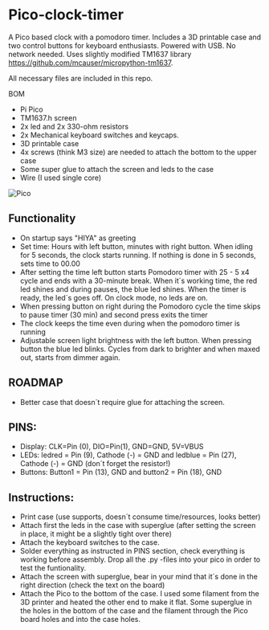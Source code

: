 # Pico-clock-timer

A Pico based clock with a pomodoro timer. Includes a 3D printable case and two control buttons for keyboard enthusiasts. Powered with USB. No network needed. Uses slightly modified TM1637 library https://github.com/mcauser/micropython-tm1637. 

All necessary files are included in this repo.



BOM
- Pi Pico
- TM1637.h screen
- 2x led and 2x 330-ohm resistors
- 2x Mechanical keyboard switches and keycaps.
- 3D printable case
- 4x screws (think M3 size) are needed to attach the bottom to the upper case
- Some super glue to attach the screen and leds to the case
- Wire (I used single core)
 
![Pico](https://user-images.githubusercontent.com/50976633/197330112-0730af83-3479-42e1-8b92-9064deb3e25b.jpg)

## Functionality
- On startup says "HIYA" as greeting
- Set time: Hours with left button, minutes with right button. When idling for 5 seconds, the clock starts running. If nothing is done in 5 seconds, sets time to 00.00
- After setting the time left button starts Pomodoro timer with 25 - 5 x4 cycle and ends with a 30-minute break. When it´s working time, the red led shines and during pauses, the blue led shines. When the timer is ready, the led´s goes off. On clock mode, no leds are on.
- When pressing button on right during the Pomodoro cycle the time skips to pause timer (30 min) and second press exits the timer
- The clock keeps the time even during when the pomodoro timer is running
- Adjustable screen light brightness with the left button. When pressing button the blue led blinks. Cycles from dark to brighter and when maxed out, starts from dimmer again.

## ROADMAP
- Better case that doesn´t require glue for attaching the screen.

## PINS:

- Display: CLK=Pin (0), DIO=Pin(1), GND=GND, 5V=VBUS
- LEDs:  ledred = Pin (9), Cathode (-) = GND and ledblue = Pin (27), Cathode (-) = GND (don´t forget the resistor!)
- Buttons: Button1 = Pin (13), GND and button2 = Pin (18), GND

## Instructions:
- Print case (use supports, doesn´t consume time/resources, looks better)
- Attach first the leds in the case with superglue (after setting the screen in place, it might be a slightly tight over there)
- Attach the keyboard switches to the case.
- Solder everything as instructed in PINS section, check everything is working before assembly. Drop all the .py -files into your pico in order to test the funtionality.
- Attach the screen with superglue, bear in your mind that it´s done in the right direction (check the text on the board)
- Attach the Pico to the bottom of the case. I used some filament from the 3D printer and heated the other end to make it flat. Some superglue in the holes in the bottom of the case and the filament through the Pico board holes and into the case holes.
